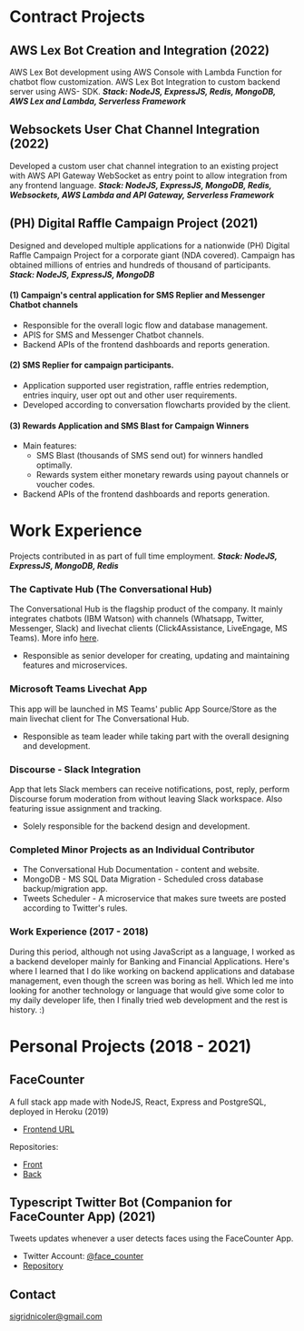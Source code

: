 # Contract Projects

## AWS Lex Bot Creation and Integration (2022)

AWS Lex Bot development using AWS Console with Lambda Function for chatbot flow customization. AWS Lex Bot Integration to custom backend server using AWS- SDK.
***Stack: NodeJS, ExpressJS, Redis, MongoDB, AWS Lex and Lambda, Serverless Framework***

## Websockets User Chat Channel Integration (2022)

Developed a custom user chat channel integration to an existing project with AWS API Gateway WebSocket as entry point to allow integration from any frontend language.
***Stack: NodeJS, ExpressJS, MongoDB, Redis, Websockets, AWS Lambda and API Gateway, Serverless Framework***

## (PH) Digital Raffle Campaign Project (2021)

Designed and developed multiple applications for a nationwide (PH) Digital Raffle Campaign Project for a corporate giant (NDA covered). Campaign has obtained millions of entries and hundreds of thousand of participants.
***Stack: NodeJS, ExpressJS, MongoDB***

#### (1) Campaign's central application for SMS Replier and Messenger Chatbot channels 
- Responsible for the overall logic flow and database management.
- APIS for SMS and Messenger Chatbot channels.
- Backend APIs of the frontend dashboards and reports generation. 

####  (2) SMS Replier for campaign participants. 
- Application supported user registration, raffle entries redemption, entries inquiry, user opt out and other user requirements. 
- Developed according to conversation flowcharts provided by the client.

#### (3) Rewards Application and SMS Blast for Campaign Winners 
- Main features:
	- SMS Blast (thousands of SMS send out) for winners handled optimally.
	- Rewards system either monetary rewards using payout channels or voucher codes.
- Backend APIs of the frontend dashboards and reports generation. 

# Work Experience
Projects contributed in as part of full time employment.
***Stack: NodeJS, ExpressJS, MongoDB, Redis***

### The Captivate Hub (The Conversational Hub)

The Conversational Hub is the flagship product of the company. It mainly integrates chatbots (IBM Watson) with channels (Whatsapp,
Twitter, Messenger, Slack) and livechat clients (Click4Assistance, LiveEngage, MS Teams). More info [here](https://manual.captivat.io/).

- Responsible as senior developer for creating, updating and maintaining features and microservices.


### Microsoft Teams Livechat App

This app will be launched in MS Teams' public App Source/Store as the main livechat client for The Conversational Hub.

- Responsible as team leader while taking part with the overall designing and development.

### Discourse - Slack Integration

App that lets Slack members can receive notifications, post, reply, perform Discourse forum moderation from without leaving Slack workspace. Also featuring issue assignment and tracking.

- Solely responsible for the backend design and development.

### Completed Minor Projects as an Individual Contributor

- The Conversational Hub Documentation - content and website.
- MongoDB - MS SQL Data Migration - Scheduled cross database backup/migration app.
- Tweets Scheduler - A microservice that makes sure tweets are
posted according to Twitter's rules.


###  Work Experience (2017 - 2018)
During this period, although not using JavaScript as a language, I worked as a backend developer mainly for Banking and Financial Applications. Here's where I learned that I do like working on backend applications and database management, even though the screen was boring as hell. Which led me into looking for another technology or language that would give some color to my daily developer life, then I finally tried web development and the rest is history. :)

# Personal Projects (2018 - 2021)

## FaceCounter

A full stack app made with NodeJS, React, Express and PostgreSQL, deployed in Heroku (2019)

- [Frontend URL](https://facecounter.herokuapp.com/)

Repositories:
- [Front](https://github.com/sigridnicole/face-detection)
- [Back](https://github.com/sigridnicole/face-detection-api)

## Typescript Twitter Bot (Companion for FaceCounter App) (2021)

Tweets updates whenever a user detects faces using the FaceCounter App.

- Twitter Account: [@face_counter](https://twitter.com/face_counter)
- [Repository](https://github.com/sigridnicole/ts-twitter-bot)


## Contact
sigridnicoler@gmail.com
